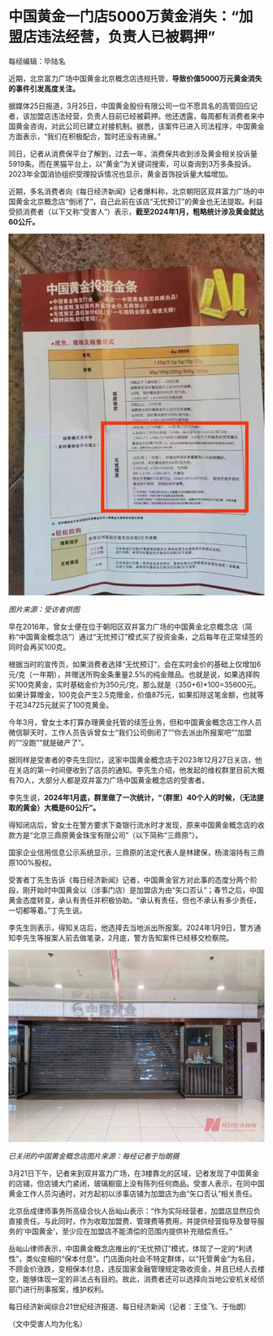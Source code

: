 # 中国黄金一门店5000万黄金消失：“加盟店违法经营，负责人已被羁押”

每经编辑：毕陆名

近期，北京富力广场中国黄金北京概念店违规托管，**导致价值5000万元黄金消失的事件引发高度关注。**

据媒体25日报道，3月25日，中国黄金股份有限公司一位不愿具名的高管回应记者，该加盟店违法经营，负责人目前已经被羁押。他还透露，每周都有消费者来中国黄金咨询，对此公司已建立对接机制。据悉，该案件已进入司法程序，中国黄金方面表示，“我们在积极配合，暂时还没有进展。”

同日，记者从消费保平台了解到，过去一年，消费保共收到涉及黄金相关投诉量5919条。而在黑猫平台上，以“黄金”为关键词搜索，可以查询到3万多条投诉。2023年全国消协组织受理投诉情况也显示，黄金首饰投诉量大幅增加。

近期，多名消费者向《每日经济新闻》记者爆料称，北京朝阳区双井富力广场的中国黄金北京概念店“倒闭了”，自己此前在该店“无忧预订”的黄金也无法提取。利益受损消费者（以下又称“受害人”）表示，**截至2024年1月，粗略统计涉及黄金就达60公斤。**

![387aa972a0a4898fa1dc6a21ea812a4a.jpg](https://raw.githubusercontent.com/qqhsx/qqnews_image/main/2024/03/26/中国黄金一门店5000万黄金消失：“加盟店违法经营，负责人已被羁押”/387aa972a0a4898fa1dc6a21ea812a4a.jpg)

 _图片来源：受访者供图_

早在2016年，曾女士便在位于朝阳区双井富力广场的中国黄金北京概念店（简称“中国黄金概念店”）通过“无忧预订”模式买了投资金条，之后每年在正常续签的同时会再买100克。

根据当时的宣传页，如果消费者选择“无忧预订”，会在实时金价的基础上仅增加6元/克（一年期），并赠送所购金条重量2.5%的纯金赠品。也就是说，如果选择购买100克黄金，实时基础金价为350元/克，那么就是（350+6)*100=35600元。如果计算赠金，100克会产生2.5克赠金，价值875元，如果扣除这笔金额，也就等于花34725元就买了100克黄金。

今年3月，曾女士本打算办理黄金托管的续签业务，但和中国黄金概念店工作人员微信聊天时，工作人员告诉曾女士“我们公司倒闭了”“你去派出所报案吧”“加盟的”“没跑”“就是破产了”。

据同样是受害者的李先生回忆，这家中国黄金概念店于2023年12月27日关店，他在关店的第一时间便收到了店员的通知。李先生介绍，他发起的维权群里目前大概有70人，大部分人都是双井富力广场中国黄金概念店的受害者。

李先生说，**2024年1月底，群里做了一次统计，“（群里）40个人的时候，（无法提取的黄金）大概是60公斤”。**

得知闭店后，曾女士在警方要求下查银行流水时才发现，原来中国黄金概念店的收款方是“北京三鼎原黄金珠宝有限公司”（以下简称“三鼎原”）。

国家企业信用信息公示系统显示，三鼎原的法定代表人是林建保，杨淯溶持有三鼎原100%股权。

受害者丁先生告诉《每日经济新闻》记者，中国黄金官方对此事的态度分两个阶段，刚开始时中国黄金以（涉事门店）是加盟店为由“矢口否认”；春节之后，中国黄金态度转变，承认有责任并积极协助。“承认有责任，但也不承认有多少责任，一切都等着。”丁先生说。

李先生则表示，得知关店后，他选择去当地派出所报案。2024年1月9日，警方通知李先生等报案人前去做笔录，2月底，警方告知案件已经移交检察院。

![a6648a7915f6b98e33bff3e013577be2.jpg](https://raw.githubusercontent.com/qqhsx/qqnews_image/main/2024/03/26/中国黄金一门店5000万黄金消失：“加盟店违法经营，负责人已被羁押”/a6648a7915f6b98e33bff3e013577be2.jpg)

 _已关闭的中国黄金概念店图片来源：每经记者于怡朗摄_

3月21日下午，记者来到双井富力广场，在3楼靠北的区域，记者发现了中国黄金的店铺，但店铺大门紧闭，玻璃橱窗上没有陈列任何商品。受害人表示，在同中国黄金工作人员沟通时，对方起初以涉事店铺为加盟店为由“矢口否认”相关责任。

北京岳成律师事务所高级合伙人岳屾山表示：“作为实际经营者，加盟店显然应负直接责任。与此同时，作为收取加盟费、管理费等费用，并提供经营指导及督导服务的‘中国黄金’，至少应在加盟店不能清偿的范围内提供补充赔偿责任。”

岳屾山律师表示，中国黄金概念店推出的“无忧预订”模式，体现了一定的“利诱性”，类似变相的“保本付息”。门店面向社会不特定群体，以“托管黄金”为名目，不顾金价涨跌，变相保本付息，违反国家金融管理规定吸收资金，并且已经人去楼空，能够体现一定的非法占有目的。故此，消费者还可以选择向当地公安机关经侦部门进行刑事报案，维护权利。

每日经济新闻综合21世纪经济报道、每日经济新闻（记者：王佳飞、于怡朗）

（文中受害人均为化名）

